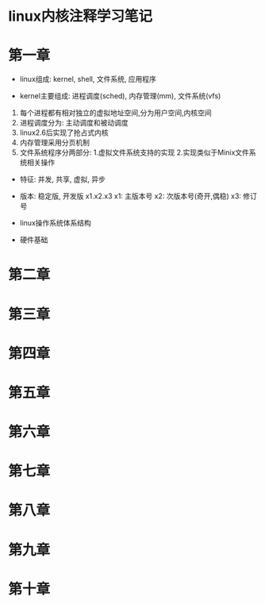 # linux内核注释学习笔记

# 第一章
* linux组成:
kernel, shell, 文件系统, 应用程序

* kernel主要组成:
进程调度(sched), 内存管理(mm), 文件系统(vfs)
1. 每个进程都有相对独立的虚拟地址空间,分为用户空间,内核空间
2. 进程调度分为: 主动调度和被动调度
3. linux2.6后实现了抢占式内核
4. 内存管理采用分页机制
5. 文件系统程序分两部分: 1.虚拟文件系统支持的实现 2.实现类似于Minix文件系统相关操作

* 特征:
并发, 共享, 虚拟, 异步

* 版本:
稳定版, 开发版
x1.x2.x3
x1: 主版本号
x2: 次版本号(奇开,偶稳)
x3: 修订号

* linux操作系统体系结构
[]()
[]()

* 硬件基础
 


# 第二章
# 第三章
# 第四章
# 第五章
# 第六章
# 第七章
# 第八章
# 第九章
# 第十章

